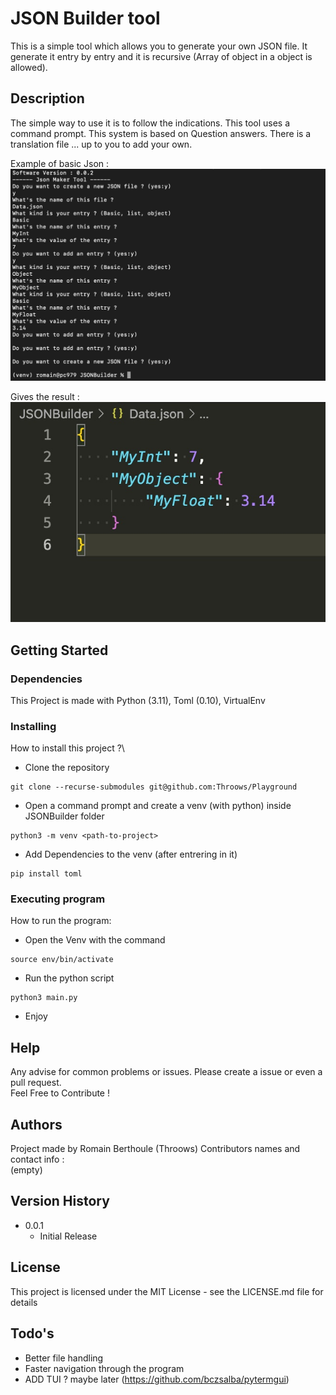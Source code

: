# JSON Builder tool

This is a simple tool which allows you to generate your own JSON file. It generate it entry by entry and it is recursive (Array of object in a object is allowed).

## Description

The simple way to use it is to follow the indications. This tool uses a command prompt. This system is based on Question answers. There is a translation file ... up to you to add your own.

Example of basic Json : \
![alt text](https://github.com/Throows/Playground/blob/main/JSONBuilder/resources/example.jpg?raw=true)

Gives the result :\
![alt text](https://github.com/Throows/Playground/blob/main/JSONBuilder/resources/result.jpg?raw=true)

## Getting Started

### Dependencies

This Project is made with Python (3.11), Toml (0.10), VirtualEnv

### Installing

How to install this project ?\
* Clone the repository
```
git clone --recurse-submodules git@github.com:Throows/Playground
```
* Open a command prompt and create a venv (with python) inside JSONBuilder folder
```
python3 -m venv <path-to-project>
```
* Add Dependencies to the venv (after entrering in it)
```
pip install toml 
```

### Executing program

How to run the program:
* Open the Venv with the command
```
source env/bin/activate
```
* Run the python script 
```
python3 main.py
```
* Enjoy

## Help

Any advise for common problems or issues. Please create a issue or even a pull request.\
Feel Free to Contribute !

## Authors

Project made by Romain Berthoule (Throows)
Contributors names and contact info : \
(empty)

## Version History
* 0.0.1
    * Initial Release

## License

This project is licensed under the MIT License - see the LICENSE.md file for details

## Todo's

* Better file handling
* Faster navigation through the program
* ADD TUI ? maybe later (https://github.com/bczsalba/pytermgui)